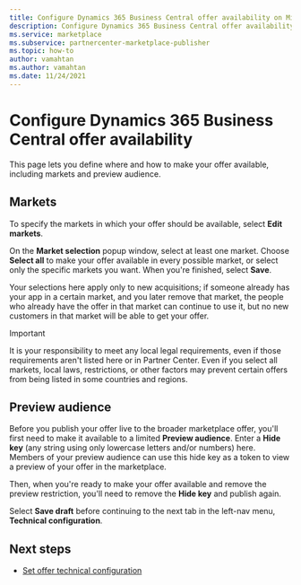 ```yaml
---
title: Configure Dynamics 365 Business Central offer availability on Microsoft AppSource (Azure Marketplace)
description: Configure Dynamics 365 Business Central offer availability on Microsoft AppSource (Azure Marketplace).
ms.service: marketplace 
ms.subservice: partnercenter-marketplace-publisher
ms.topic: how-to
author: vamahtan
ms.author: vamahtan
ms.date: 11/24/2021
---
```


# Configure Dynamics 365 Business Central offer availability

This page lets you define where and how to make your offer available, including markets and preview audience.

## Markets

To specify the markets in which your offer should be available, select **Edit markets**.

On the **Market selection** popup window, select at least one market. Choose **Select all** to make your offer available in every possible market, or select only the specific markets you want. When you're finished, select **Save**.

Your selections here apply only to new acquisitions; if someone already has your app in a certain market, and you later remove that market, the people who already have the offer in that market can continue to use it, but no new customers in that market will be able to get your offer.

> [!IMPORTANT]
> It is your responsibility to meet any local legal requirements, even if those requirements aren't listed here or in Partner Center. Even if you select all markets, local laws, restrictions, or other factors may prevent certain offers from being listed in some countries and regions.

## Preview audience

Before you publish your offer live to the broader marketplace offer, you'll first need to make it available to a limited **Preview audience**. Enter a **Hide key** (any string using only lowercase letters and/or numbers) here. Members of your preview audience can use this hide key as a token to view a preview of your offer in the marketplace.

Then, when you're ready to make your offer available and remove the preview restriction, you'll need to remove the **Hide key** and publish again.

Select **Save draft** before continuing to the next tab in the left-nav menu, **Technical configuration**.

## Next steps

- [Set offer technical configuration](dynamics-365-business-central-technical-configuration.md)
